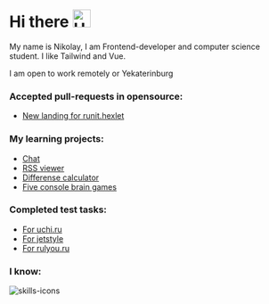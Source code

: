 <h1>
  Hi there
  <img alt='Hi' src="https://github.com/blackcater/blackcater/raw/main/images/Hi.gif" height="32"/>
</h1>
<p>
  My name is Nikolay, I am Frontend-developer and computer science student. I like Tailwind and Vue.
</p>
<p>
  I am open to work remotely or Yekaterinburg
</p>
<h3>
  Accepted pull-requests in opensource:
</h3>
<ul>
  <li>
    <a href="https://ledchig-runit.onrender.com/landing">New landing for runit.hexlet</a>
  </li>
</ul>
<h3>
  My learning projects:
</h3>
<ul>
  <li>
    <a href="https://github.com/Ledchig/chat">Chat</a>
  </li>
  <li>
    <a href="https://github.com/Ledchig/RSS-viewer">RSS viewer</a>
  </li>
  <li>
    <a href="https://github.com/Ledchig/difference-calculator">Differense calculator</a>
  </li>
  <li>
    <a href="https://github.com/Ledchig/five-brain-games">Five console brain games</a>
  </li>
</ul>
<h3>
  Completed test tasks:
</h3>
<ul>
  <li>
    <a href="https://github.com/Ledchig/frontend-challenge">For uchi.ru</a>
  </li>
  <li>
    <a href="https://github.com/Ledchig/jetstyle-yellow-test">For jetstyle</a>
  </li>
    <li>
    <a href="https://github.com/Ledchig/challenge-rulyou">For rulyou.ru</a>
  </li>
</ul>
<div align='left'>
  <h3>I know:</h3>
  <img alt='skills-icons' src='https://skillicons.dev/icons?i=git,html,css,js,ts,bootstrap,tailwind,react,nextjs,vue,nuxtjs,expressjs,nestjs' />
<div/>
<!--
**Ledchig/ledchig** is a ✨ _special_ ✨ repository because its `README.md` (this file) appears on your GitHub profile.

Here are some ideas to get you started:

- 🔭 I’m currently working on ...
- 🌱 I’m currently learning ...
- 👯 I’m looking to collaborate on ...
- 🤔 I’m looking for help with ...
- 💬 Ask me about ...
- 📫 How to reach me: ...
- 😄 Pronouns: ...
- ⚡ Fun fact: ...
-->
